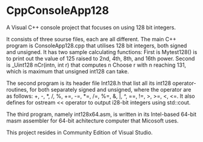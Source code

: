 # CppConsoleApp128
A Visual C++ console project that focuses on using 128 bit integers.

It consists of three sourse files, each are all different.
The main C++ program is ConsoleApp128.cpp that utilises 128 bit integers, both signed and unsigned.
It has two sample calculating functions: 
      First is Mytest128() is to print out the value of 125 raised to 2nd, 4th, 8th, and 16th power.
      Second is _Uint128 nCr(intn, int r) that computes n Choose r with n reaching 131, which is maximum that unsigned int128 can take. 
      
The second program is its header file Int128.h that list all its int128 operator-routines, for both separately signed and unsigned,
where the operator are as follows: +, -, *, /, %, +=, -=, *=, /=, %=, &, |, ^, ==, !=, >, >=, <, <=.
It also defines for ostream << operator to output i28-bit integers using std::cout.

The third program, namely int128x64.asm, is written in its Intel-based 64-bit masm assembler for 64-bit achitecture computer that Micosoft uses.

This project resides in Community Edition of Visual Studio.
    

